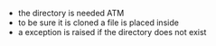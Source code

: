 + the directory is needed ATM
+ to be sure it is cloned a file is placed inside
+ a exception is raised if the directory does not exist

